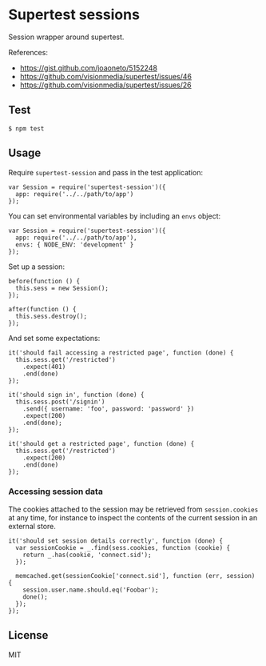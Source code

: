 # Supertest sessions

Session wrapper around supertest.

References:

  * https://gist.github.com/joaoneto/5152248
  * https://github.com/visionmedia/supertest/issues/46
  * https://github.com/visionmedia/supertest/issues/26

## Test

    $ npm test

## Usage

Require `supertest-session` and pass in the test application:

    var Session = require('supertest-session')({
      app: require('../../path/to/app')
    });

You can set environmental variables by including an `envs` object:

    var Session = require('supertest-session')({
      app: require('../../path/to/app'),
      envs: { NODE_ENV: 'development' }
    });

Set up a session:

    before(function () {
      this.sess = new Session();
    });

    after(function () {
      this.sess.destroy();
    });

And set some expectations:

    it('should fail accessing a restricted page', function (done) {
      this.sess.get('/restricted')
        .expect(401)
        .end(done)
    });

    it('should sign in', function (done) {
      this.sess.post('/signin')
        .send({ username: 'foo', password: 'password' })
        .expect(200)
        .end(done);
    });

    it('should get a restricted page', function (done) {
      this.sess.get('/restricted')
        .expect(200)
        .end(done)
    });

### Accessing session data

The cookies attached to the session may be retrieved from `session.cookies` at any time, for instance to inspect the contents of the current session in an external store.

    it('should set session details correctly', function (done) {
      var sessionCookie = _.find(sess.cookies, function (cookie) {
        return _.has(cookie, 'connect.sid');
      });

      memcached.get(sessionCookie['connect.sid'], function (err, session) {
        session.user.name.should.eq('Foobar');
        done();
      });
    });

## License

MIT

